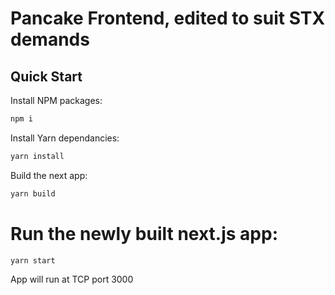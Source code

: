 # Pancake Frontend, edited to suit STX demands 



## Quick Start

Install NPM packages:

```sh
npm i
```


Install Yarn dependancies:

```sh
yarn install
```

Build the next app:

```sh
yarn build
```

# Run the newly built next.js app:

```sh
yarn start
```

App will run at TCP port 3000
